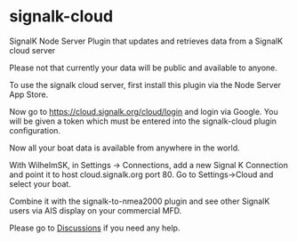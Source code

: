 # signalk-cloud
SignalK Node Server Plugin that updates and retrieves data from a SignalK cloud server

Please not that currently your data will be public and available to anyone.

To use the signalk cloud server, first install this plugin via the Node Server App Store.

Now go to https://cloud.signalk.org/cloud/login and login via Google. You will be given a token which must be entered into the signalk-cloud plugin configuration.

Now all your boat data is available from anywhere in the world. 

With WilhelmSK, in Settings -> Connections, add a new Signal K Connection and point it to host cloud.signalk.org port 80. Go to Settings->Cloud and select your boat.

Combine it with the signalk-to-nmea2000 plugin and see other SignalK users via AIS display on your commercial MFD.

Please go to [Discussions](https://github.com/sbender9/signalk-cloud/discussions) if you need any help.
